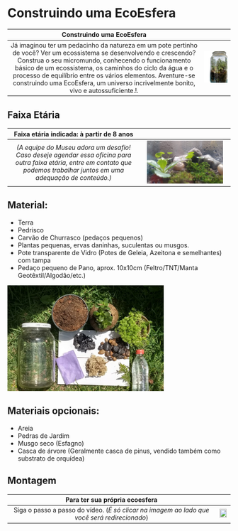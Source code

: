 # Construindo uma EcoEsfera

|Construindo uma EcoEsfera||  
|:-------------:|:-------------:|
| Já imaginou ter um pedacinho da natureza em um pote pertinho de você? Ver um ecossistema se desenvolvendo e crescendo? Construa o seu micromundo, conhecendo o funcionamento básico de um ecossistema, os caminhos do ciclo da água e o processo de equilíbrio entre os vários elementos. Aventure-se construindo uma EcoEsfera, um universo incrivelmente bonito, vivo e autossuficiente.!.| <img src="1ce0a069-96ec-43fd-a100-8d1129db85f7-removebg-preview.png" width="100%" height="100%">  | 
 

## Faixa Etária

|Faixa etária indicada: à partir de 8 anos ||
|:-------------:|:-------------:|
|*(A equipe do Museu adora um desafio! Caso deseje agendar essa oficina para outra faixa etária, entre em contato que podemos trabalhar juntos em uma adequação de conteúdo.)*|<img src="ecoesfera_b.jpeg" width="90%" height="90%"> |

## Material:
* Terra
* Pedrisco
* Carvão de Churrasco (pedaços pequenos)
* Plantas pequenas, ervas daninhas, suculentas ou musgos.
* Pote transparente de Vidro (Potes de Geleia, Azeitona e semelhantes) com tampa
* Pedaço pequeno de Pano, aprox. 10x10cm (Feltro/TNT/Manta Geotêxtil/Algodão/etc.)

<img src="materialecoesfera.png" width="70%" height="70%">

## Materiais opcionais:
* Areia
* Pedras de Jardim
* Musgo seco (Esfagno)
* Casca de árvore (Geralmente casca de pinus, vendido também como substrato de orquídea)

## Montagem

|Para ter sua própria ecoesfera|| 
|:-------------:|:-------------:|
|Siga o passo a passo do vídeo. (_É só clicar na imagem ao lado que você será redirecionado_)|[<img src="1_ecoesfera.jpg" width="90%" height="90%">](https://youtu.be/p_QyTikuZa8)|
